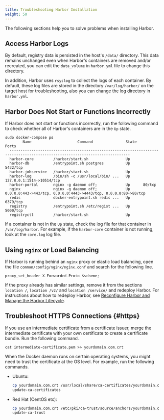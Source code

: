 ```yaml
---
title: Troubleshooting Harbor Installation
weight: 50
---
```


The following sections help you to solve problems when installing Harbor.

## Access Harbor Logs

By default, registry data is persisted in the host's `/data/` directory. This data remains unchanged even when Harbor's containers are removed and/or recreated, you can edit the `data_volume` in `harbor.yml` file to change this directory.

In addition, Harbor uses `rsyslog` to collect the logs of each container. By default, these log files are stored in the directory `/var/log/harbor/` on the target host for troubleshooting, also you can change the log directory in `harbor.yml`.

## Harbor Does Not Start or Functions Incorrectly

If Harbor does not start or functions incorrectly, run the following command to check whether all of Harbor's containers are in the `Up` state.

```
sudo docker-compose ps
        Name                     Command               State                    Ports
  -----------------------------------------------------------------------------------------------------------------------------
  harbor-core         /harbor/start.sh                 Up
  harbor-db           /entrypoint.sh postgres          Up      5432/tcp
  harbor-jobservice   /harbor/start.sh                 Up
  harbor-log          /bin/sh -c /usr/local/bin/ ...   Up      127.0.0.1:1514->10514/tcp
  harbor-portal       nginx -g daemon off;             Up      80/tcp
  nginx               nginx -g daemon off;             Up      0.0.0.0:443->443/tcp, 0.0.0.0:4443->4443/tcp, 0.0.0.0:80->80/tcp
  redis               docker-entrypoint.sh redis ...   Up      6379/tcp
  registry            /entrypoint.sh /etc/regist ...   Up      5000/tcp
  registryctl         /harbor/start.sh                 Up
```

If a container is not in the `Up` state, check the log file for that container in `/var/log/harbor`. For example, if the `harbor-core` container is not running, look at the `core.log` log file.

## Using `nginx` or Load Balancing

If Harbor is running behind an `nginx` proxy or elastic load balancing, open the file `common/config/nginx/nginx.conf` and search for the following line.

```
proxy_set_header X-Forwarded-Proto $scheme;
```

If the proxy already has similar settings, remove it from the sections `location /`, `location /v2/` and `location /service/` and redeploy Harbor. For instructions about how to redeploy Harbor, see [Reconfigure Harbor and Manage the Harbor Lifecycle](reconfigure-manage-lifecycle.md).

## Troubleshoot HTTPS Connections {#https}

If you use an intermediate certificate from a certificate issuer, merge the intermediate certificate with your own certificate to create a certificate bundle. Run the following command.

```
cat intermediate-certificate.pem >> yourdomain.com.crt
```
When the Docker daemon runs on certain operating systems, you might need to trust the certificate at the OS level. For example, run the following commands.

- Ubuntu:

    ```sh
    cp yourdomain.com.crt /usr/local/share/ca-certificates/yourdomain.com.crt 
    update-ca-certificates
    ```

- Red Hat (CentOS etc):

    ```sh
    cp yourdomain.com.crt /etc/pki/ca-trust/source/anchors/yourdomain.com.crt
    update-ca-trust
    ```
